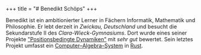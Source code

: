+++
title = "# Benedikt Schöps"
+++

Benedikt ist ein ambitionierter Lerner in Fächern Informatik, Mathematik und Philosophie. Er lebt derzeit in _Zwickau, Deutschland_ und besucht die Sekundarstufe II des _Clara-Wieck-Gymnasiums_. Dort wurde eines seiner Projekte ["Positionsbedingte Dynamiken"](https://github.com/m4dh0rs3/PBD) mit _sehr gut_ bewertet. Sein letztes Projekt umfasst ein [Computer–Algebra–System](https://github.com/m4dh0rs3/cas) in [Rust](https://rust-lang.com).
